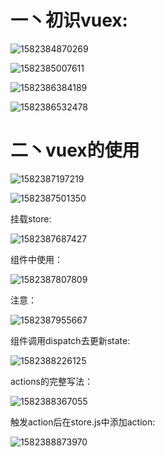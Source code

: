 # 一丶初识vuex:

![1582384870269](C:\Users\Administrator\AppData\Roaming\Typora\typora-user-images\1582384870269.png)

![1582385007611](C:\Users\Administrator\AppData\Roaming\Typora\typora-user-images\1582385007611.png)

![1582386384189](C:\Users\Administrator\AppData\Roaming\Typora\typora-user-images\1582386384189.png)

![1582386532478](C:\Users\Administrator\AppData\Roaming\Typora\typora-user-images\1582386532478.png)

# 二丶vuex的使用

![1582387197219](C:\Users\Administrator\AppData\Roaming\Typora\typora-user-images\1582387197219.png)

![1582387501350](C:\Users\Administrator\AppData\Roaming\Typora\typora-user-images\1582387501350.png)

挂载store:

![1582387687427](C:\Users\Administrator\AppData\Roaming\Typora\typora-user-images\1582387687427.png)

组件中使用：

![1582387807809](C:\Users\Administrator\AppData\Roaming\Typora\typora-user-images\1582387807809.png)

注意：

![1582387955667](C:\Users\Administrator\AppData\Roaming\Typora\typora-user-images\1582387955667.png)

组件调用dispatch去更新state:

![1582388226125](C:\Users\Administrator\AppData\Roaming\Typora\typora-user-images\1582388226125.png)

actions的完整写法：

![1582388367055](C:\Users\Administrator\AppData\Roaming\Typora\typora-user-images\1582388367055.png)

触发action后在store.js中添加action:

![1582388873970](C:\Users\Administrator\AppData\Roaming\Typora\typora-user-images\1582388873970.png)

